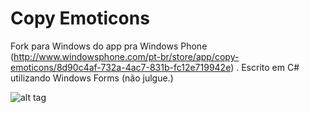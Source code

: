 Copy Emoticons
=============

Fork para Windows do app pra Windows Phone (http://www.windowsphone.com/pt-br/store/app/copy-emoticons/8d90c4af-732a-4ac7-831b-fc12e719942e) . Escrito em C# utilizando Windows Forms (não julgue.)

![alt tag](http://i.imgur.com/L8Z6WZm.png)

